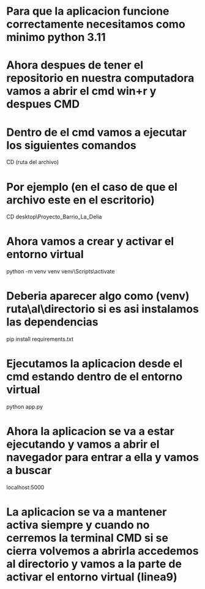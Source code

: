 # Para que la aplicacion funcione correctamente necesitamos como minimo python 3.11 
# Ahora despues de tener el repositorio en nuestra computadora vamos a abrir el cmd win+r y despues CMD
# Dentro de el cmd vamos a ejecutar los siguientes comandos 
 CD (ruta del archivo) 
# Por ejemplo (en el caso de que el archivo este en el escritorio)
 CD desktop\Proyecto_Barrio_La_Delia
# Ahora vamos a crear y activar el entorno virtual
 python -m venv venv 
 venv\Scripts\activate
# Deberia aparecer algo como (venv) ruta\al\directorio si es asi instalamos las dependencias
 pip install requirements.txt
# Ejecutamos la aplicacion desde el cmd estando dentro de el entorno virtual
 python app.py
# Ahora la aplicacion se va a estar ejecutando y vamos a abrir el navegador para entrar a ella y vamos a buscar
 localhost:5000
# La aplicacion se va a mantener activa siempre y cuando no cerremos la terminal CMD si se cierra volvemos a abrirla accedemos al directorio y vamos a la parte de activar el entorno virtual (linea9)
